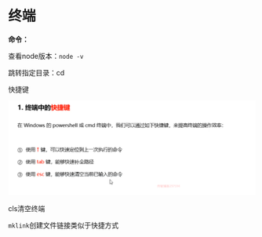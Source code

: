 

# 终端

**命令：**

查看node版本：`node -v`

跳转指定目录：cd

快捷键

![image-20221130200624996](image\image-20221130200624996.png)

cls清空终端

`mklink`创建文件链接类似于快捷方式